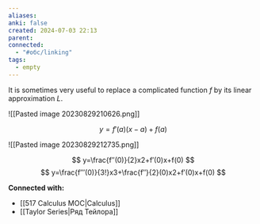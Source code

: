 ```yaml
---
aliases: 
anki: false
created: 2024-07-03 22:13
parent: 
connected:
  - "#обс/linking"
tags:
  - empty
---
```



It is sometimes very useful to replace a complicated function $f$ by its linear approximation $L$.

![[Pasted image 20230829210626.png]]

$$
y=f′(a)(x−a)+f(a)
$$

![[Pasted image 20230829212735.png]]


$$
y=\frac{f′′(0)}{2}​x2+f′(0)x+f(0)
$$
$$
y=\frac{f′′′(0)​}{3!}x3+\frac{f′′}{2}(0)​x2+f′(0)x+f(0)
$$





**Connected with:**
- [[517 Сalculus MOC|Calculus]]
- [[Taylor Series|Ряд Тейлора]]

